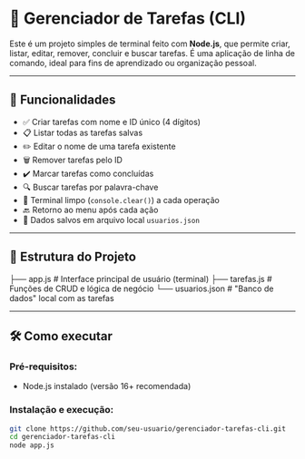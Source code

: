 # 📝 Gerenciador de Tarefas (CLI)

Este é um projeto simples de terminal feito com **Node.js**, que permite criar, listar, editar, remover, concluir e buscar tarefas. É uma aplicação de linha de comando, ideal para fins de aprendizado ou organização pessoal.

---

## 🚀 Funcionalidades

- ✅ Criar tarefas com nome e ID único (4 dígitos)
- 📋 Listar todas as tarefas salvas
- ✏️ Editar o nome de uma tarefa existente
- 🗑️ Remover tarefas pelo ID
- ✔️ Marcar tarefas como concluídas
- 🔍 Buscar tarefas por palavra-chave
- 🧹 Terminal limpo (`console.clear()`) a cada operação
- 🔙 Retorno ao menu após cada ação
- 💾 Dados salvos em arquivo local `usuarios.json`

---

## 📁 Estrutura do Projeto
├── app.js # Interface principal de usuário (terminal)
├── tarefas.js # Funções de CRUD e lógica de negócio
└── usuarios.json # "Banco de dados" local com as tarefas

---

## 🛠️ Como executar

### Pré-requisitos:
- Node.js instalado (versão 16+ recomendada)

### Instalação e execução:

```bash
git clone https://github.com/seu-usuario/gerenciador-tarefas-cli.git
cd gerenciador-tarefas-cli
node app.js
